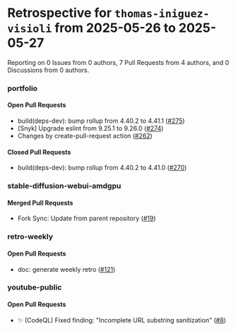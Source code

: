 # Retrospective for `thomas-iniguez-visioli` from 2025-05-26 to 2025-05-27

Reporting on 0 Issues from 0 authors, 7 Pull Requests from 4 authors, and 0 Discussions from 0 authors.


### portfolio

#### Open Pull Requests

- build(deps-dev): bump rollup from 4.40.2 to 4.41.1 ([#275](https://github.com/thomas-iniguez-visioli/portfolio/pull/275))
- [Snyk] Upgrade eslint from 9.25.1 to 9.26.0 ([#274](https://github.com/thomas-iniguez-visioli/portfolio/pull/274))
- Changes by create-pull-request action ([#262](https://github.com/thomas-iniguez-visioli/portfolio/pull/262))

#### Closed Pull Requests

- build(deps-dev): bump rollup from 4.40.2 to 4.41.0 ([#270](https://github.com/thomas-iniguez-visioli/portfolio/pull/270))

### stable-diffusion-webui-amdgpu

#### Merged Pull Requests

- Fork Sync: Update from parent repository ([#19](https://github.com/thomas-iniguez-visioli/stable-diffusion-webui-amdgpu/pull/19))

### retro-weekly

#### Open Pull Requests

- doc: generate weekly retro ([#121](https://github.com/thomas-iniguez-visioli/retro-weekly/pull/121))

### youtube-public

#### Open Pull Requests

- ✨ (CodeQL) Fixed finding: "Incomplete URL substring sanitization" ([#8](https://github.com/thomas-iniguez-visioli/youtube-public/pull/8))